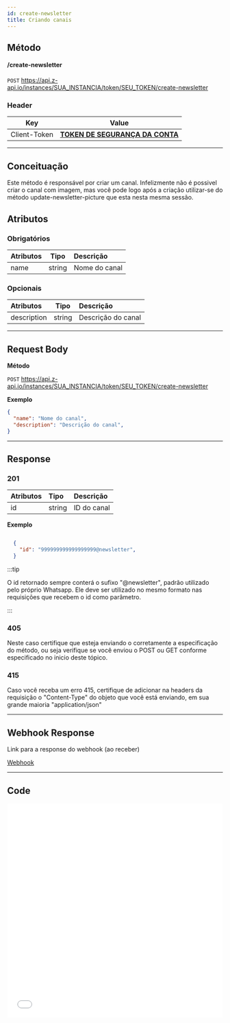 ```yaml
---
id: create-newsletter
title: Criando canais
---
```


## Método

#### /create-newsletter

`POST` https://api.z-api.io/instances/SUA_INSTANCIA/token/SEU_TOKEN/create-newsletter

### Header

|      Key       |            Value            |
| :------------: |     :-----------------:     |
|  Client-Token  | **[TOKEN DE SEGURANÇA DA CONTA](../security/client-token)** |
---

## Conceituação

Este método é responsável por criar um canal. Infelizmente não é possivel criar o canal com imagem, mas você pode logo após a criação utilizar-se do método update-newsletter-picture que esta nesta mesma sessão.


## Atributos

### Obrigatórios

| Atributos | Tipo      | Descrição      |
| :-------- | :-------: | :------------- |
|  name     |  string   |  Nome do canal |

### Opcionais

| Atributos   | Tipo   | Descrição           |
| :---------- | :----: | :--------          |
| description | string | Descrição do canal |

---


## Request Body

**Método**

`POST` https://api.z-api.io/instances/SUA_INSTANCIA/token/SEU_TOKEN/create-newsletter

**Exemplo**

```json
{
  "name": "Nome do canal",
  "description": "Descrição do canal",
}
```

---


## Response

### 201

| Atributos      | Tipo   | Descrição                 |
| :------------- | :----- | :------------------------ |
| id             | string | ID do canal          |

**Exemplo**

```json

  {
    "id": "999999999999999999@newsletter",
  }

```

:::tip

O id retornado sempre conterá o sufixo "@newsletter", padrão utilizado pelo próprio Whatsapp. Ele deve ser utilizado no mesmo formato nas requisições que recebem o id como parâmetro.

:::

### 405

Neste caso certifique que esteja enviando o corretamente a especificação do método, ou seja verifique se você enviou o POST ou GET conforme especificado no inicio deste tópico.

### 415

Caso você receba um erro 415, certifique de adicionar na headers da requisição o "Content-Type" do objeto que você está enviando, em sua grande maioria "application/json"

---

## Webhook Response

Link para a response do webhook (ao receber)

[Webhook](../webhooks/on-message-received#response)

---

## Code

<iframe src="//api.apiembed.com/?source=https://raw.githubusercontent.com/Z-API/z-api-docs/main/json-examples/create-newsletter.json&targets=all" frameborder="0" scrolling="no" width="100%" height="500px" seamless></iframe>
